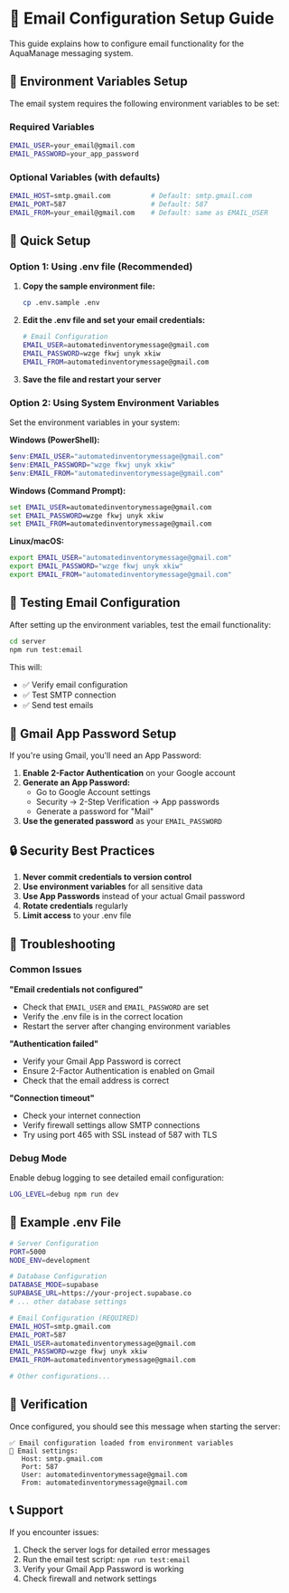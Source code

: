 # 📧 Email Configuration Setup Guide

This guide explains how to configure email functionality for the AquaManage messaging system.

## 🔧 Environment Variables Setup

The email system requires the following environment variables to be set:

### Required Variables

```bash
EMAIL_USER=your_email@gmail.com
EMAIL_PASSWORD=your_app_password
```

### Optional Variables (with defaults)

```bash
EMAIL_HOST=smtp.gmail.com          # Default: smtp.gmail.com
EMAIL_PORT=587                     # Default: 587
EMAIL_FROM=your_email@gmail.com    # Default: same as EMAIL_USER
```

## 🚀 Quick Setup

### Option 1: Using .env file (Recommended)

1. **Copy the sample environment file:**
   ```bash
   cp .env.sample .env
   ```

2. **Edit the .env file and set your email credentials:**
   ```bash
   # Email Configuration
   EMAIL_USER=automatedinventorymessage@gmail.com
   EMAIL_PASSWORD=wzge fkwj unyk xkiw
   EMAIL_FROM=automatedinventorymessage@gmail.com
   ```

3. **Save the file and restart your server**

### Option 2: Using System Environment Variables

Set the environment variables in your system:

**Windows (PowerShell):**
```powershell
$env:EMAIL_USER="automatedinventorymessage@gmail.com"
$env:EMAIL_PASSWORD="wzge fkwj unyk xkiw"
$env:EMAIL_FROM="automatedinventorymessage@gmail.com"
```

**Windows (Command Prompt):**
```cmd
set EMAIL_USER=automatedinventorymessage@gmail.com
set EMAIL_PASSWORD=wzge fkwj unyk xkiw
set EMAIL_FROM=automatedinventorymessage@gmail.com
```

**Linux/macOS:**
```bash
export EMAIL_USER="automatedinventorymessage@gmail.com"
export EMAIL_PASSWORD="wzge fkwj unyk xkiw"
export EMAIL_FROM="automatedinventorymessage@gmail.com"
```

## 🧪 Testing Email Configuration

After setting up the environment variables, test the email functionality:

```bash
cd server
npm run test:email
```

This will:
- ✅ Verify email configuration
- ✅ Test SMTP connection
- ✅ Send test emails

## 📧 Gmail App Password Setup

If you're using Gmail, you'll need an App Password:

1. **Enable 2-Factor Authentication** on your Google account
2. **Generate an App Password:**
   - Go to Google Account settings
   - Security → 2-Step Verification → App passwords
   - Generate a password for "Mail"
3. **Use the generated password** as your `EMAIL_PASSWORD`

## 🔒 Security Best Practices

1. **Never commit credentials to version control**
2. **Use environment variables** for all sensitive data
3. **Use App Passwords** instead of your actual Gmail password
4. **Rotate credentials** regularly
5. **Limit access** to your .env file

## 🐛 Troubleshooting

### Common Issues

**"Email credentials not configured"**
- Check that `EMAIL_USER` and `EMAIL_PASSWORD` are set
- Verify the .env file is in the correct location
- Restart the server after changing environment variables

**"Authentication failed"**
- Verify your Gmail App Password is correct
- Ensure 2-Factor Authentication is enabled on Gmail
- Check that the email address is correct

**"Connection timeout"**
- Check your internet connection
- Verify firewall settings allow SMTP connections
- Try using port 465 with SSL instead of 587 with TLS

### Debug Mode

Enable debug logging to see detailed email configuration:

```bash
LOG_LEVEL=debug npm run dev
```

## 📝 Example .env File

```bash
# Server Configuration
PORT=5000
NODE_ENV=development

# Database Configuration
DATABASE_MODE=supabase
SUPABASE_URL=https://your-project.supabase.co
# ... other database settings

# Email Configuration (REQUIRED)
EMAIL_HOST=smtp.gmail.com
EMAIL_PORT=587
EMAIL_USER=automatedinventorymessage@gmail.com
EMAIL_PASSWORD=wzge fkwj unyk xkiw
EMAIL_FROM=automatedinventorymessage@gmail.com

# Other configurations...
```

## 🎯 Verification

Once configured, you should see this message when starting the server:

```
✅ Email configuration loaded from environment variables
📧 Email settings:
   Host: smtp.gmail.com
   Port: 587
   User: automatedinventorymessage@gmail.com
   From: automatedinventorymessage@gmail.com
```

## 📞 Support

If you encounter issues:
1. Check the server logs for detailed error messages
2. Run the email test script: `npm run test:email`
3. Verify your Gmail App Password is working
4. Check firewall and network settings
